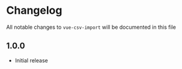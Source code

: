 # Changelog

All notable changes to `vue-csv-import` will be documented in this file

## 1.0.0
- Initial release
